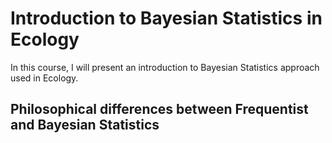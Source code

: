 # Introduction to Bayesian Statistics in Ecology

In this course, I will present an introduction to Bayesian Statistics approach used in Ecology.   


## Philosophical differences between Frequentist and Bayesian Statistics
